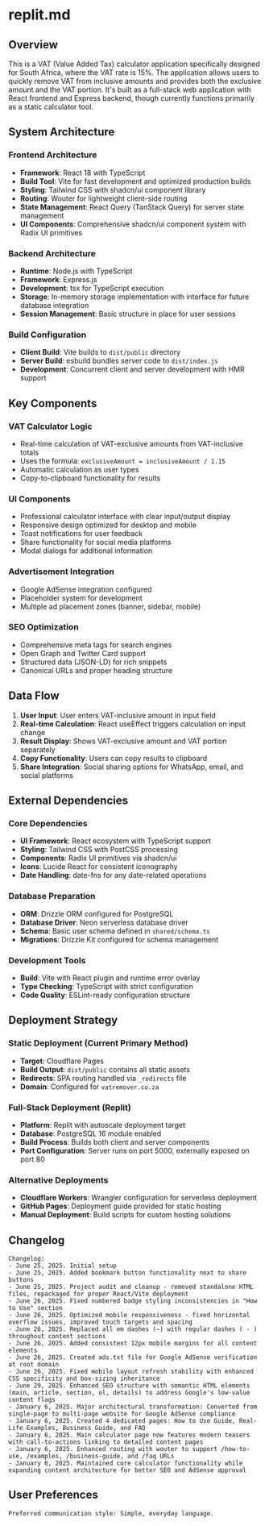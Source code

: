 # replit.md

## Overview

This is a VAT (Value Added Tax) calculator application specifically designed for South Africa, where the VAT rate is 15%. The application allows users to quickly remove VAT from inclusive amounts and provides both the exclusive amount and the VAT portion. It's built as a full-stack web application with React frontend and Express backend, though currently functions primarily as a static calculator tool.

## System Architecture

### Frontend Architecture
- **Framework**: React 18 with TypeScript
- **Build Tool**: Vite for fast development and optimized production builds
- **Styling**: Tailwind CSS with shadcn/ui component library
- **Routing**: Wouter for lightweight client-side routing
- **State Management**: React Query (TanStack Query) for server state management
- **UI Components**: Comprehensive shadcn/ui component system with Radix UI primitives

### Backend Architecture
- **Runtime**: Node.js with TypeScript
- **Framework**: Express.js
- **Development**: tsx for TypeScript execution
- **Storage**: In-memory storage implementation with interface for future database integration
- **Session Management**: Basic structure in place for user sessions

### Build Configuration
- **Client Build**: Vite builds to `dist/public` directory
- **Server Build**: esbuild bundles server code to `dist/index.js`
- **Development**: Concurrent client and server development with HMR support

## Key Components

### VAT Calculator Logic
- Real-time calculation of VAT-exclusive amounts from VAT-inclusive totals
- Uses the formula: `exclusiveAmount = inclusiveAmount / 1.15`
- Automatic calculation as user types
- Copy-to-clipboard functionality for results

### UI Components
- Professional calculator interface with clear input/output display
- Responsive design optimized for desktop and mobile
- Toast notifications for user feedback
- Share functionality for social media platforms
- Modal dialogs for additional information

### Advertisement Integration
- Google AdSense integration configured
- Placeholder system for development
- Multiple ad placement zones (banner, sidebar, mobile)

### SEO Optimization
- Comprehensive meta tags for search engines
- Open Graph and Twitter Card support
- Structured data (JSON-LD) for rich snippets
- Canonical URLs and proper heading structure

## Data Flow

1. **User Input**: User enters VAT-inclusive amount in input field
2. **Real-time Calculation**: React useEffect triggers calculation on input change
3. **Result Display**: Shows VAT-exclusive amount and VAT portion separately
4. **Copy Functionality**: Users can copy results to clipboard
5. **Share Integration**: Social sharing options for WhatsApp, email, and social platforms

## External Dependencies

### Core Dependencies
- **UI Framework**: React ecosystem with TypeScript support
- **Styling**: Tailwind CSS with PostCSS processing
- **Components**: Radix UI primitives via shadcn/ui
- **Icons**: Lucide React for consistent iconography
- **Date Handling**: date-fns for any date-related operations

### Database Preparation
- **ORM**: Drizzle ORM configured for PostgreSQL
- **Database Driver**: Neon serverless database driver
- **Schema**: Basic user schema defined in `shared/schema.ts`
- **Migrations**: Drizzle Kit configured for schema management

### Development Tools
- **Build**: Vite with React plugin and runtime error overlay
- **Type Checking**: TypeScript with strict configuration
- **Code Quality**: ESLint-ready configuration structure

## Deployment Strategy

### Static Deployment (Current Primary Method)
- **Target**: Cloudflare Pages
- **Build Output**: `dist/public` contains all static assets
- **Redirects**: SPA routing handled via `_redirects` file
- **Domain**: Configured for `vatremover.co.za`

### Full-Stack Deployment (Replit)
- **Platform**: Replit with autoscale deployment target
- **Database**: PostgreSQL 16 module enabled
- **Build Process**: Builds both client and server components
- **Port Configuration**: Server runs on port 5000, externally exposed on port 80

### Alternative Deployments
- **Cloudflare Workers**: Wrangler configuration for serverless deployment
- **GitHub Pages**: Deployment guide provided for static hosting
- **Manual Deployment**: Build scripts for custom hosting solutions

## Changelog

```
Changelog:
- June 25, 2025. Initial setup
- June 25, 2025. Added bookmark button functionality next to share buttons
- June 25, 2025. Project audit and cleanup - removed standalone HTML files, repackaged for proper React/Vite deployment
- June 26, 2025. Fixed numbered badge styling inconsistencies in "How to Use" section
- June 26, 2025. Optimized mobile responsiveness - fixed horizontal overflow issues, improved touch targets and spacing
- June 26, 2025. Replaced all em dashes (—) with regular dashes ( - ) throughout content sections
- June 26, 2025. Added consistent 12px mobile margins for all content elements
- June 26, 2025. Created ads.txt file for Google AdSense verification at root domain
- June 26, 2025. Fixed mobile layout refresh stability with enhanced CSS specificity and box-sizing inheritance
- June 29, 2025. Enhanced SEO structure with semantic HTML elements (main, article, section, ol, details) to address Google's low-value content flags
- January 6, 2025. Major architectural transformation: Converted from single-page to multi-page website for Google AdSense compliance
- January 6, 2025. Created 4 dedicated pages: How to Use Guide, Real-Life Examples, Business Guide, and FAQ
- January 6, 2025. Main calculator page now features modern teasers with call-to-actions linking to detailed content pages
- January 6, 2025. Enhanced routing with wouter to support /how-to-use, /examples, /business-guide, and /faq URLs
- January 6, 2025. Maintained core calculator functionality while expanding content architecture for better SEO and AdSense approval
```

## User Preferences

```
Preferred communication style: Simple, everyday language.
```